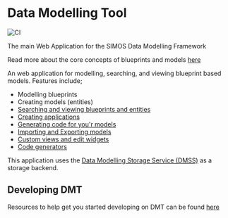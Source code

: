 # Data Modelling Tool

![CI](https://github.com/equinor/data-modelling-tool/workflows/CI/badge.svg)

The main Web Application for the SIMOS Data Modelling Framework

Read more about the core concepts of blueprints and models [here](docs/README_DMT.md)

An web application for modelling, searching, and viewing blueprint based models.
Features include;  

* Modelling blueprints
* Creating models (entities)
* [Searching and viewing blueprints and entities](docs/search.md)
* [Creating applications](docs/create_application.md)
* [Generating code for you'r models](#code-generator)
* [Importing and Exporting models](docs/import_export.md)
* [Custom views and edit widgets](docs/README_Plugin.md)
* [Code generators](docs/code_generators.md)

This application uses the [Data Modelling Storage Service (DMSS)](docs/architecture.md) as a storage backend.

## Developing DMT

Resources to help get you started developing on DMT can be found [here](docs/developing.md)

